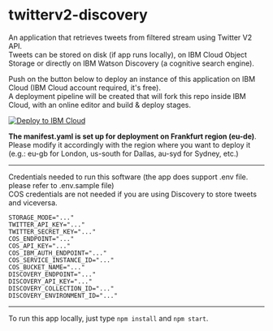 # twitterv2-discovery

An application that retrieves tweets from filtered stream using Twitter V2 API.<br/> Tweets can be stored on disk (if app runs locally), on IBM Cloud Object Storage or directly on IBM Watson Discovery (a cognitive search engine).


Push on the button below to deploy an instance of this application on IBM Cloud (IBM Cloud account required, it's free).<br/>
A deployment pipeline will be created that will fork this repo inside IBM Cloud, with an online editor and build & deploy stages. 


[![Deploy to IBM Cloud](https://cloud.ibm.com/devops/setup/deploy/button_x2.png)](https://cloud.ibm.com/devops/setup/deploy?repository=https://github.com/Lotti/twitterv2-discovery.git&branch=main)


**The manifest.yaml is set up for deployment on Frankfurt region (eu-de)**.<br/> Please modify it accordingly with the region where you want to deploy it (e.g.: eu-gb for London, us-south for Dallas, au-syd for Sydney, etc.) 

---
Credentials needed to run this software (the app does support .env file. please refer to .env.sample file)<br/>
COS credentials are not needed if you are using Discovery to store tweets and viceversa.

```
STORAGE_MODE="..."
TWITTER_API_KEY="..."
TWITTER_SECRET_KEY="..."
COS_ENDPOINT="..."
COS_API_KEY="..."
COS_IBM_AUTH_ENDPOINT="..."
COS_SERVICE_INSTANCE_ID="..."
COS_BUCKET_NAME="..."
DISCOVERY_ENDPOINT="..."
DISCOVERY_API_KEY="..."
DISCOVERY_COLLECTION_ID="..."
DISCOVERY_ENVIRONMENT_ID="..."
```
---
To run this app locally, just type `npm install` and `npm start`.  
